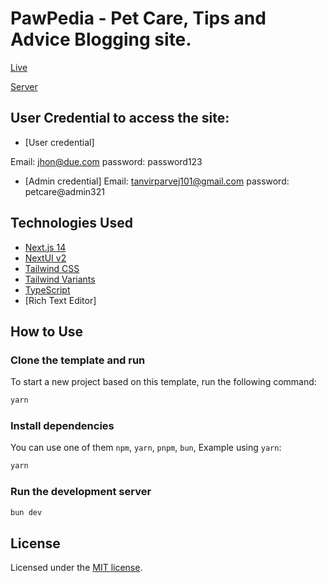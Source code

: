 # PawPedia - Pet Care, Tips and Advice Blogging site.

[Live](https://assignment-6-frontend-mauve.vercel.app)

[Server](https://pet-care-backend-api.vercel.app)

## User Credential to access the site:

- [User credential]

Email: jhon@due.com
password: password123

- [Admin credential]
Email: tanvirparvej101@gmail.com
password: petcare@admin321

## Technologies Used

- [Next.js 14](https://nextjs.org/docs/getting-started)
- [NextUI v2](https://nextui.org/)
- [Tailwind CSS](https://tailwindcss.com/)
- [Tailwind Variants](https://tailwind-variants.org)
- [TypeScript](https://www.typescriptlang.org/)
- [Rich Text Editor]

## How to Use

### Clone the template and run

To start a new project based on this template, run the following command:

```bash
yarn
```

### Install dependencies

You can use one of them `npm`, `yarn`, `pnpm`, `bun`, Example using `yarn`:

```bash
yarn
```

### Run the development server

```bash
bun dev
```

## License

Licensed under the [MIT license](https://github.com/nextui-org/next-app-template/blob/main/LICENSE).
